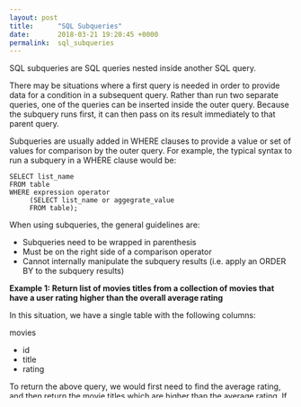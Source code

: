 ```yaml
---
layout: post
title:      "SQL Subqueries"
date:       2018-03-21 19:20:45 +0000
permalink:  sql_subqueries
---
```



SQL subqueries are SQL queries nested inside another SQL query.

There may be situations where a first query is needed in order to provide data for a condition in a subsequent query.  Rather than run two separate queries, one of the queries can be inserted inside the outer query.  Because the subquery runs first, it can then pass on its result immediately to that parent query.

Subqueries are usually added in WHERE clauses to provide a value or set of values for comparison by the outer query.  For example, the typical syntax to run a subquery in a WHERE clause would be:

```
SELECT list_name
FROM table
WHERE expression operator
     (SELECT list_name or aggegrate_value
     FROM table);
```

When using subqueries, the general guidelines are:

- Subqueries need to be wrapped in parenthesis
- Must be on the right side of a comparison operator
- Cannot internally manipulate the subquery results (i.e. apply an ORDER BY to the subquery results)

**Example 1: Return list of movies titles from a collection of movies that have a user rating higher than the overall average rating**

In this situation, we have a single table with the following columns:

movies
* id
* title
* rating

To return the above query, we would first need to find the average rating, and then return the movie titles which are higher than the average rating.  If run as 2 queries, it would look like this:

```
SELECT AVG(rating)
FROM movies;
```

Let's say that query returns a value of 3.5.  To get the list of movies that exceed that value, a second query would be run applying that value in the WHERE clause below:

```
SELECT title
FROM movies
WHERE AVG(rating) > 3.5;
```

With subqueries, this can be compacted into a single query:

```
SELECT title
FROM movies
WHERE (
     SELECT AVG(rating)
     FROM movies
);
```

**Example 2: Return a list of movies titles from a collection of movies that was released after the year 2000 and revenue was greater than $1 million**

In this situation, we have 2 additional tables with the following columns:

release
* id
* year
* movie_id

revenue
* id
* amount
* release_id

First, we would need to get the list of movie ids that were released after the desired year and had a certain revenue by joining the release and revenue tables:

```
SELECT release.movie_id
FROM release
INNER_JOIN revenue ON release.id = revenue.release_id
WHERE release.year > 2000 AND revenue.amount > 1000000;
```

This should return a list of movie_ids that match the above conditions.  Now in order to return the list of movies that meet this condition, we can use it as a subquery in there WHERE clause along with IN to have the outer query return only those titles with movie_ids that were provided by the subquery:

```
SELECT title
FROM movies
WHERE id IN (
SELECT release.movie_id
FROM release
INNER_JOIN revenue ON release.id = revenue.release_id
WHERE release.year > 2000 AND revenue.amount > 1000000);
```

Subqueries help make the query overall easier to read and debug.  However, subqueries can get much more complicated.  Other situations include multiple column subqueries and nested subqueries.
